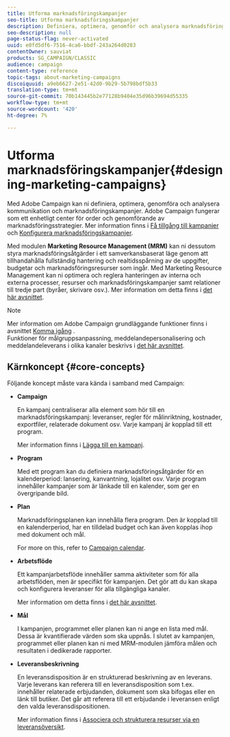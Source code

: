 ```yaml
---
title: Utforma marknadsföringskampanjer
seo-title: Utforma marknadsföringskampanjer
description: Definiera, optimera, genomför och analysera marknadsföringskampanjer.
seo-description: null
page-status-flag: never-activated
uuid: e0fd5df6-7516-4ca6-bbdf-243a264d0283
contentOwner: sauviat
products: SG_CAMPAIGN/CLASSIC
audience: campaign
content-type: reference
topic-tags: about-marketing-campaigns
discoiquuid: a9eb6627-2e51-42d0-9b29-5b798bdf5b33
translation-type: tm+mt
source-git-commit: 70b143445b2e77128b9404e35d96b39694d55335
workflow-type: tm+mt
source-wordcount: '420'
ht-degree: 7%

---
```



# Utforma marknadsföringskampanjer{#designing-marketing-campaigns}

Med Adobe Campaign kan ni definiera, optimera, genomföra och analysera kommunikation och marknadsföringskampanjer. Adobe Campaign fungerar som ett enhetligt center för order och genomförande av marknadsföringsstrategier. Mer information finns i [Få tillgång till kampanjer](../../campaign/using/accessing-campaigns.md) och [Konfigurera marknadsföringskampanjer](../../campaign/using/setting-up-marketing-campaigns.md).

Med modulen **Marketing Resource Management (MRM)** kan ni dessutom styra marknadsföringsåtgärder i ett samverkansbaserat läge genom att tillhandahålla fullständig hantering och realtidsspårning av de uppgifter, budgetar och marknadsföringsresurser som ingår. Med Marketing Resource Management kan ni optimera och reglera hanteringen av interna och externa processer, resurser och marknadsföringskampanjer samt relationer till tredje part (byråer, skrivare osv.). Mer information om detta finns i [det här avsnittet](../../campaign/using/about-marketing-resource-management.md).

>[!NOTE]
>
>Mer information om Adobe Campaign grundläggande funktioner finns i avsnittet [Komma igång](../../platform/using/about-adobe-campaign-classic.md) .\
>Funktioner för målgruppsanpassning, meddelandepersonalisering och meddelandeleverans i olika kanaler beskrivs i [det här avsnittet](../../delivery/using/steps-about-delivery-creation-steps.md).

## Kärnkoncept {#core-concepts}

Följande koncept måste vara kända i samband med Campaign:

* **Campaign**

   En kampanj centraliserar alla element som hör till en marknadsföringskampanj: leveranser, regler för målinriktning, kostnader, exportfiler, relaterade dokument osv. Varje kampanj är kopplad till ett program.

   Mer information finns i [Lägga till en kampanj](../../campaign/using/setting-up-marketing-campaigns.md#adding-a-campaign).

* **Program**

   Med ett program kan du definiera marknadsföringsåtgärder för en kalenderperiod: lansering, kanvantning, lojalitet osv. Varje program innehåller kampanjer som är länkade till en kalender, som ger en övergripande bild.

* **Plan**

   Marknadsföringsplanen kan innehålla flera program. Den är kopplad till en kalenderperiod, har en tilldelad budget och kan även kopplas ihop med dokument och mål.

   For more on this, refer to [Campaign calendar](../../campaign/using/accessing-marketing-campaigns.md#campaign-calendar).

* **Arbetsflöde**

   Ett kampanjarbetsflöde innehåller samma aktiviteter som för alla arbetsflöden, men är specifikt för kampanjen. Det gör att du kan skapa och konfigurera leveranser för alla tillgängliga kanaler.

   Mer information om detta finns i [det här avsnittet](../../campaign/using/marketing-campaign-deliveries.md#building-the-main-target-in-a-workflow).

* **Mål**

   I kampanjen, programmet eller planen kan ni ange en lista med mål. Dessa är kvantifierade värden som ska uppnås. I slutet av kampanjen, programmet eller planen kan ni med MRM-modulen jämföra målen och resultaten i dedikerade rapporter.

* **Leveransbeskrivning**

   En leveransdisposition är en strukturerad beskrivning av en leverans. Varje leverans kan referera till en leveransdisposition som t.ex. innehåller relaterade erbjudanden, dokument som ska bifogas eller en länk till butiker. Det går att referera till ett erbjudande i leveransen enligt den valda leveransdispositionen.

   Mer information finns i [Associera och strukturera resurser via en leveransöversikt](../../campaign/using/marketing-campaign-deliveries.md#associating-and-structuring-resources-linked-via-a-delivery-outline).

